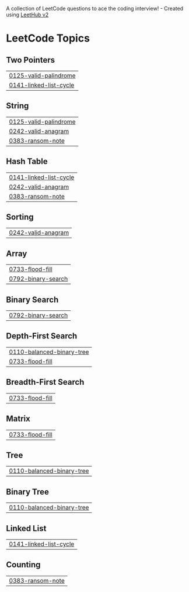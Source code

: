 A collection of LeetCode questions to ace the coding interview! - Created using [LeetHub v2](https://github.com/arunbhardwaj/LeetHub-2.0)
<!---LeetCode Topics Start-->
# LeetCode Topics
## Two Pointers
|  |
| ------- |
| [0125-valid-palindrome](https://github.com/kyeongjun-ko/Algorithm/tree/master/0125-valid-palindrome) |
| [0141-linked-list-cycle](https://github.com/kyeongjun-ko/Algorithm/tree/master/0141-linked-list-cycle) |
## String
|  |
| ------- |
| [0125-valid-palindrome](https://github.com/kyeongjun-ko/Algorithm/tree/master/0125-valid-palindrome) |
| [0242-valid-anagram](https://github.com/kyeongjun-ko/Algorithm/tree/master/0242-valid-anagram) |
| [0383-ransom-note](https://github.com/kyeongjun-ko/Algorithm/tree/master/0383-ransom-note) |
## Hash Table
|  |
| ------- |
| [0141-linked-list-cycle](https://github.com/kyeongjun-ko/Algorithm/tree/master/0141-linked-list-cycle) |
| [0242-valid-anagram](https://github.com/kyeongjun-ko/Algorithm/tree/master/0242-valid-anagram) |
| [0383-ransom-note](https://github.com/kyeongjun-ko/Algorithm/tree/master/0383-ransom-note) |
## Sorting
|  |
| ------- |
| [0242-valid-anagram](https://github.com/kyeongjun-ko/Algorithm/tree/master/0242-valid-anagram) |
## Array
|  |
| ------- |
| [0733-flood-fill](https://github.com/kyeongjun-ko/Algorithm/tree/master/0733-flood-fill) |
| [0792-binary-search](https://github.com/kyeongjun-ko/Algorithm/tree/master/0792-binary-search) |
## Binary Search
|  |
| ------- |
| [0792-binary-search](https://github.com/kyeongjun-ko/Algorithm/tree/master/0792-binary-search) |
## Depth-First Search
|  |
| ------- |
| [0110-balanced-binary-tree](https://github.com/kyeongjun-ko/Algorithm/tree/master/0110-balanced-binary-tree) |
| [0733-flood-fill](https://github.com/kyeongjun-ko/Algorithm/tree/master/0733-flood-fill) |
## Breadth-First Search
|  |
| ------- |
| [0733-flood-fill](https://github.com/kyeongjun-ko/Algorithm/tree/master/0733-flood-fill) |
## Matrix
|  |
| ------- |
| [0733-flood-fill](https://github.com/kyeongjun-ko/Algorithm/tree/master/0733-flood-fill) |
## Tree
|  |
| ------- |
| [0110-balanced-binary-tree](https://github.com/kyeongjun-ko/Algorithm/tree/master/0110-balanced-binary-tree) |
## Binary Tree
|  |
| ------- |
| [0110-balanced-binary-tree](https://github.com/kyeongjun-ko/Algorithm/tree/master/0110-balanced-binary-tree) |
## Linked List
|  |
| ------- |
| [0141-linked-list-cycle](https://github.com/kyeongjun-ko/Algorithm/tree/master/0141-linked-list-cycle) |
## Counting
|  |
| ------- |
| [0383-ransom-note](https://github.com/kyeongjun-ko/Algorithm/tree/master/0383-ransom-note) |
<!---LeetCode Topics End-->